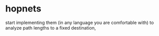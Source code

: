 # hopnets
 start implementing them (in any language you are comfortable with) to analyze path lengths to a fixed destination, 
